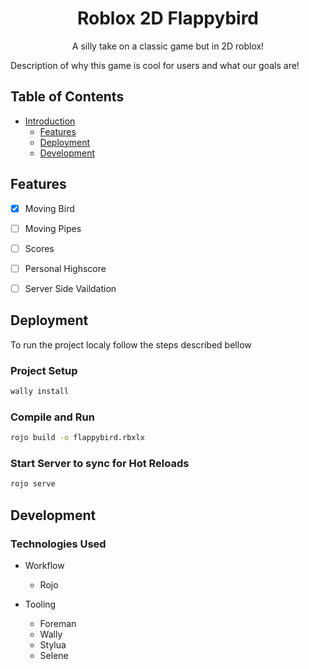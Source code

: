 <div id="introduction" align="center">
	<h1>Roblox 2D Flappybird</h1>
	<p>A silly take on a classic game but in 2D roblox!</p>
</div>

<p>
	Description of why this game is cool for users and what our goals are!

</p>

## Table of Contents
- [Introduction](#introduction)
	* [Features](#features)
	* [Deployment](#deployment)
	* [Development](#development)

## Features
- [x] Moving Bird
- [ ] Moving Pipes
- [ ] Scores
- [ ] Personal Highscore
- [ ] Server Side Vaildation



## Deployment
To run the project localy follow the steps described bellow
### Project Setup

```sh
wally install
```

### Compile and Run

```sh
rojo build -o flappybird.rbxlx
```

### Start Server to sync for Hot Reloads 

```sh
rojo serve
```

## Development

### Technologies Used

* Workflow
	* Rojo

* Tooling
	* Foreman
	* Wally
	* Stylua
	* Selene